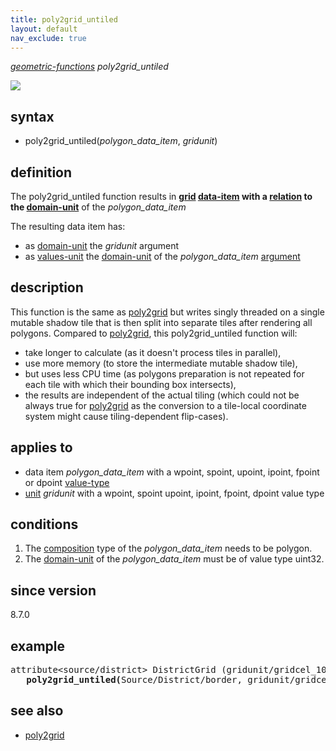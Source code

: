 ```yaml
---
title: poly2grid_untiled
layout: default
nav_exclude: true
---
```

*[geometric-functions](geometric-functions) poly2grid_untiled*

![](../assets/img/GUI/poly2grid_w400.png)

## syntax

- poly2grid_untiled(*polygon_data_item*, *gridunit*)

## definition

The poly2grid_untiled function results in **[grid](grid) [data-item](data-item) with a [relation](relation) to the [domain-unit](domain-unit)** of the *polygon_data_item*

The resulting data item has:

- as [domain-unit](domain-unit) the *gridunit* argument
- as [values-unit](values-unit) the [domain-unit](domain-unit) of the *polygon_data_item* [argument](argument)

## description

This function is the same as [poly2grid](poly2grid) but writes singly threaded on a single mutable shadow tile that is then split into separate tiles after rendering all polygons.
Compared to [poly2grid](poly2grid), this poly2grid_untiled function will:
- take longer to calculate (as it doesn't process tiles in parallel),
- use more memory (to store the intermediate mutable shadow tile), 
- but uses less CPU time (as polygons preparation is not repeated for each tile with which their bounding box intersects),
- the results are independent of the actual tiling (which could not be always true for [poly2grid](poly2grid) as the conversion to a tile-local coordinate system might cause tiling-dependent flip-cases).

## applies to

- data item *polygon_data_item* with a wpoint, spoint, upoint, ipoint, fpoint or dpoint [value-type](value-type)
- [unit](unit) *gridunit* with a wpoint, spoint upoint, ipoint, fpoint, dpoint value type

## conditions

1. The [composition](composition) type of the *polygon_data_item* needs to be polygon.
2. The [domain-unit](domain-unit) of the *polygon_data_item* must be of value type uint32.

## since version

8.7.0

## example

<pre>
attribute&lt;source/district&gt; DistrictGrid (gridunit/gridcel_10m) := 
   <B>poly2grid_untiled(</B>Source/District/border, gridunit/gridcel_10m<B>)</B>;
</pre>

## see also

- [poly2grid](poly2grid)
